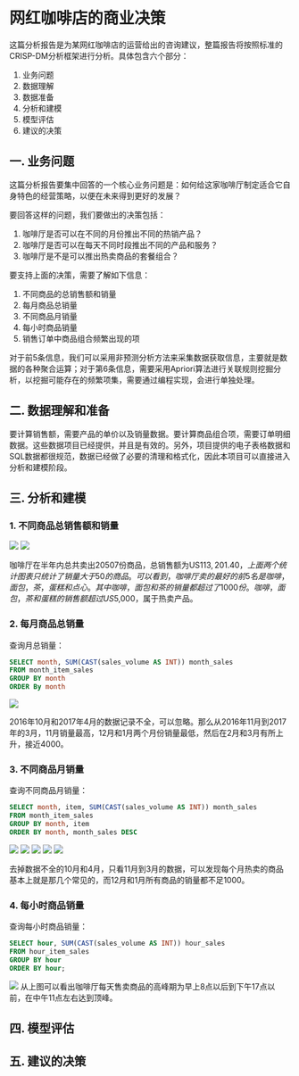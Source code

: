 # 网红咖啡店的商业决策

这篇分析报告是为某网红咖啡店的运营给出的咨询建议，整篇报告将按照标准的CRISP-DM分析框架进行分析。具体包含六个部分：

1. 业务问题
2. 数据理解
3. 数据准备
4. 分析和建模
5. 模型评估
6. 建议的决策

## 一. 业务问题

这篇分析报告要集中回答的一个核心业务问题是：如何给这家咖啡厅制定适合它自身特色的经营策略，以便在未来得到更好的发展？

要回答这样的问题，我们要做出的决策包括：
1. 咖啡厅是否可以在不同的月份推出不同的热销产品？
2. 咖啡厅是否可以在每天不同时段推出不同的产品和服务？
3. 咖啡厅是不是可以推出热卖商品的套餐组合？

要支持上面的决策，需要了解如下信息：
1. 不同商品的总销售额和销量
2. 每月商品总销量
3. 不同商品月销量
4. 每小时商品销量
5. 销售订单中商品组合频繁出现的项

对于前5条信息，我们可以采用非预测分析方法来采集数据获取信息，主要就是数据的各种聚合运算；对于第6条信息，需要采用Apriori算法进行关联规则挖掘分析，以挖掘可能存在的频繁项集，需要通过编程实现，会进行单独处理。

## 二. 数据理解和准备

要计算销售额，需要产品的单价以及销量数据。要计算商品组合项，需要订单明细数据。这些数据项目已经提供，并且是有效的。另外，项目提供的电子表格数据和SQL数据都很规范，数据已经做了必要的清理和格式化，因此本项目可以直接进入分析和建模阶段。

## 三. 分析和建模

### 1. 不同商品总销售额和销量
![](./total_count.png)
![](./total_earn.png)

咖啡厅在半年内总共卖出20507份商品，总销售额为US$113,201.40，上面两个统计图表只统计了销量大于50的商品。可以看到，咖啡厅卖的最好的前5名是咖啡，面包，茶，蛋糕和点心。其中咖啡，面包和茶的销量都超过了1000份。咖啡，面包，茶和蛋糕的销售额超过US$5,000，属于热卖产品。

### 2. 每月商品总销量

查询月总销量：
```SQL
SELECT month, SUM(CAST(sales_volume AS INT)) month_sales
FROM month_item_sales
GROUP BY month
ORDER By month
```

![](./month_sales.png)

2016年10月和2017年4月的数据记录不全，可以忽略。那么从2016年11月到2017年的3月，11月销量最高，12月和1月两个月份销量最低，然后在2月和3月有所上升，接近4000。

### 3. 不同商品月销量

查询不同商品月销量：
```SQL
SELECT month, item, SUM(CAST(sales_volume AS INT)) month_sales
FROM month_item_sales
GROUP BY month, item
ORDER BY month, month_sales DESC
```

![](./2016_11_sales.png)
![](./2016_12_sales.png)
![](./2017_01_sales.png)
![](./2017_02_sales.png)
![](./2017_03_sales.png)

去掉数据不全的10月和4月，只看11月到3月的数据，可以发现每个月热卖的商品基本上就是那几个常见的，而12月和1月所有商品的销量都不足1000。

### 4. 每小时商品销量

查询每小时商品销量：
```SQL
SELECT hour, SUM(CAST(sales_volume AS INT)) hour_sales
FROM hour_item_sales
GROUP BY hour
ORDER BY hour;
```

![](./hour_sales.png)
从上图可以看出咖啡厅每天售卖商品的高峰期为早上8点以后到下午17点以前，在中午11点左右达到顶峰。

## 四. 模型评估
## 五. 建议的决策